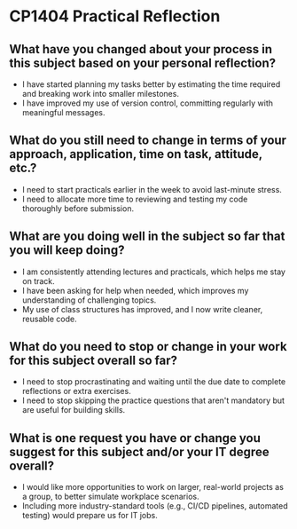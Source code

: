 # CP1404 Practical Reflection

## What have you changed about your process in this subject based on your personal reflection?
- I have started planning my tasks better by estimating the time required and breaking work into smaller milestones.
- I have improved my use of version control, committing regularly with meaningful messages.

## What do you still need to change in terms of your approach, application, time on task, attitude, etc.?
- I need to start practicals earlier in the week to avoid last-minute stress.
- I need to allocate more time to reviewing and testing my code thoroughly before submission.

## What are you doing well in the subject so far that you will keep doing?
- I am consistently attending lectures and practicals, which helps me stay on track.
- I have been asking for help when needed, which improves my understanding of challenging topics.
- My use of class structures has improved, and I now write cleaner, reusable code.

## What do you need to stop or change in your work for this subject overall so far?
- I need to stop procrastinating and waiting until the due date to complete reflections or extra exercises.
- I need to stop skipping the practice questions that aren't mandatory but are useful for building skills.

## What is one request you have or change you suggest for this subject and/or your IT degree overall?
- I would like more opportunities to work on larger, real-world projects as a group, to better simulate workplace scenarios.
- Including more industry-standard tools (e.g., CI/CD pipelines, automated testing) would prepare us for IT jobs.
